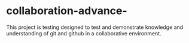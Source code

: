 # collaboration-advance-

This project is testing designed to test and demonstrate knowledge and understanding of git and github in a collaborative environment. 